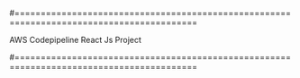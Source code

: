 #=========================================================================================

AWS Codepipeline React Js Project

#=========================================================================================

